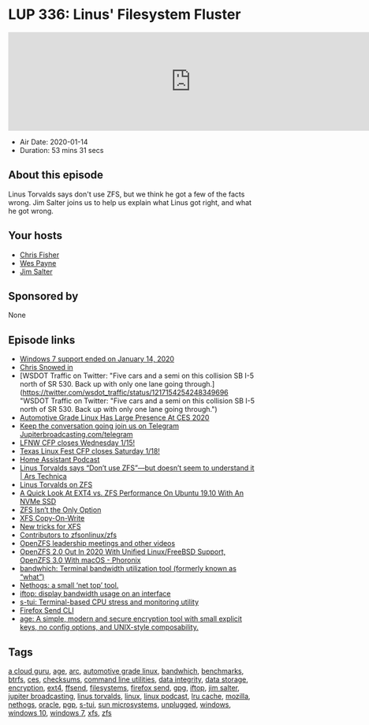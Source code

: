# LUP 336: Linus' Filesystem Fluster

<iframe src="https://player.fireside.fm/v2/RUkczH-V+1VIPL_1s?theme=dark" width="740" height="200" frameborder="0" scrolling="no"></iframe>

* Air Date: 2020-01-14
* Duration: 53 mins 31 secs

## About this episode

Linus Torvalds says don't use ZFS, but we think he got a few of the facts wrong. Jim Salter joins us to help us explain what Linus got right, and what he got wrong.

## Your hosts
* [Chris Fisher](https://linuxunplugged.com/hosts/chrislas)
* [Wes Payne](https://linuxunplugged.com/hosts/wes)
* [Jim Salter](https://linuxunplugged.com/guests/jimsalter)

## Sponsored by

None



## Episode links

  * [Windows 7 support ended on January 14, 2020](https://support.microsoft.com/en-us/help/4057281/windows-7-support-ended-on-january-14-2020 "Windows 7 support ended on January 14, 2020")
  * [Chris Snowed in](https://youtu.be/RuwTb1v6iPQ "Chris Snowed in")
  * [WSDOT Traffic on Twitter: "Five cars and a semi on this collision SB I-5 north of SR 530. Back up with only one lane going through.](https://twitter.com/wsdot_traffic/status/1217154254248349696 "WSDOT Traffic on Twitter: "Five cars and a semi on this collision SB I-5 north of SR 530. Back up with only one lane going through.")
  * [Automotive Grade Linux Has Large Presence At CES 2020](https://www.phoronix.com/scan.php?page=news_item&px=AGL-Linux-CES-2020 "Automotive Grade Linux Has Large Presence At CES 2020")
  * [Keep the conversation going join us on Telegram Jupiterbroadcasting.com/telegram](https://jupiterbroadcasting.com/telegram "Keep the conversation going join us on Telegram Jupiterbroadcasting.com/telegram")
  * [LFNW CFP closes Wednesday 1/15!](https://lfnw.org/conferences/2020/program/proposals/new "LFNW CFP closes Wednesday 1/15!")
  * [Texas Linux Fest CFP closes Saturday 1/18!](https://www.papercall.io/txlf2020 "Texas Linux Fest CFP closes Saturday 1/18!")
  * [Home Assistant Podcast](https://hasspodcast.io/ "Home Assistant Podcast")
  * [Linus Torvalds says “Don’t use ZFS”—but doesn’t seem to understand it | Ars Technica](https://arstechnica.com/gadgets/2020/01/linus-torvalds-zfs-statements-arent-right-heres-the-straight-dope/ "Linus Torvalds says “Don’t use ZFS”—but doesn’t seem to understand it | Ars Technica")
  * [Linus Torvalds on ZFS](https://www.realworldtech.com/forum/?threadid=189711&curpostid=189841 "Linus Torvalds on ZFS")
  * [A Quick Look At EXT4 vs. ZFS Performance On Ubuntu 19.10 With An NVMe SSD](https://www.phoronix.com/scan.php?page=article&item=ubuntu1910-ext4-zfs&num=1 "A Quick Look At EXT4 vs. ZFS Performance On Ubuntu 19.10 With An NVMe SSD")
  * [ZFS Isn’t the Only Option](https://selfhosted.show/5 "ZFS Isn’t the Only Option")
  * [XFS Copy-On-Write](https://www.phoronix.com/scan.php?page=news_item&px=XFS-2019-Copy-On-Write-Better "XFS Copy-On-Write")
  * [New tricks for XFS](https://lwn.net/Articles/747633/ "New tricks for XFS")
  * [Contributors to zfsonlinux/zfs](https://github.com/zfsonlinux/zfs/graphs/contributors "Contributors to zfsonlinux/zfs")
  * [OpenZFS leadership meetings and other videos](https://www.youtube.com/channel/UC0IK6Y4Go2KtRueHDiQcxow/videos "OpenZFS leadership meetings and other videos")
  * [OpenZFS 2.0 Out In 2020 With Unified Linux/FreeBSD Support, OpenZFS 3.0 With macOS - Phoronix](https://www.phoronix.com/scan.php?page=news_item&px=OpenZFS-2.0-3.0-Planning "OpenZFS 2.0 Out In 2020 With Unified Linux/FreeBSD Support, OpenZFS 3.0 With macOS - Phoronix")
  * [bandwhich: Terminal bandwidth utilization tool (formerly known as “what”)](https://github.com/imsnif/bandwhich "bandwhich: Terminal bandwidth utilization tool \(formerly known as “what”\)")
  * [Nethogs: a small ‘net top’ tool.](https://github.com/raboof/nethogs "Nethogs: a small ‘net top’ tool.")
  * [iftop: display bandwidth usage on an interface](http://www.ex-parrot.com/pdw/iftop/ "iftop: display bandwidth usage on an interface")
  * [s-tui: Terminal-based CPU stress and monitoring utility](https://github.com/amanusk/s-tui "s-tui: Terminal-based CPU stress and monitoring utility")
  * [Firefox Send CLI](https://gitlab.com/timvisee/ffsend "Firefox Send CLI")
  * [age: A simple, modern and secure encryption tool with small explicit keys, no config options, and UNIX-style composability.](https://github.com/FiloSottile/age "age: A simple, modern and secure encryption tool with small explicit keys, no config options, and UNIX-style composability.")



## Tags

[a cloud guru](https://linuxunplugged.com/tags/a%20cloud%20guru), [age](https://linuxunplugged.com/tags/age), [arc](https://linuxunplugged.com/tags/arc), [automotive grade linux](https://linuxunplugged.com/tags/automotive%20grade%20linux), [bandwhich](https://linuxunplugged.com/tags/bandwhich), [benchmarks](https://linuxunplugged.com/tags/benchmarks), [btrfs](https://linuxunplugged.com/tags/btrfs), [ces](https://linuxunplugged.com/tags/ces), [checksums](https://linuxunplugged.com/tags/checksums), [command line utilities](https://linuxunplugged.com/tags/command%20line%20utilities), [data integrity](https://linuxunplugged.com/tags/data%20integrity), [data storage](https://linuxunplugged.com/tags/data%20storage), [encryption](https://linuxunplugged.com/tags/encryption), [ext4](https://linuxunplugged.com/tags/ext4), [ffsend](https://linuxunplugged.com/tags/ffsend), [filesystems](https://linuxunplugged.com/tags/filesystems), [firefox send](https://linuxunplugged.com/tags/firefox%20send), [gpg](https://linuxunplugged.com/tags/gpg), [iftop](https://linuxunplugged.com/tags/iftop), [jim salter](https://linuxunplugged.com/tags/jim%20salter), [jupiter broadcasting](https://linuxunplugged.com/tags/jupiter%20broadcasting), [linus torvalds](https://linuxunplugged.com/tags/linus%20torvalds), [linux](https://linuxunplugged.com/tags/linux), [linux podcast](https://linuxunplugged.com/tags/linux%20podcast), [lru cache](https://linuxunplugged.com/tags/lru%20cache), [mozilla](https://linuxunplugged.com/tags/mozilla), [nethogs](https://linuxunplugged.com/tags/nethogs), [oracle](https://linuxunplugged.com/tags/oracle), [pgp](https://linuxunplugged.com/tags/pgp), [s-tui](https://linuxunplugged.com/tags/s-tui), [sun microsystems](https://linuxunplugged.com/tags/sun%20microsystems), [unplugged](https://linuxunplugged.com/tags/unplugged), [windows](https://linuxunplugged.com/tags/windows), [windows 10](https://linuxunplugged.com/tags/windows%2010), [windows 7](https://linuxunplugged.com/tags/windows%207), [xfs](https://linuxunplugged.com/tags/xfs), [zfs](https://linuxunplugged.com/tags/zfs)